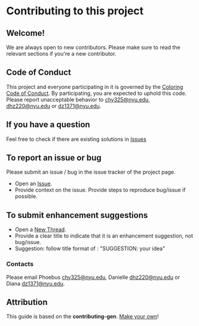 # Contributing to this project
## Welcome!
We are always open to new contributors. Please make sure to read the relevant sections if you're a new contributor.

## Code of Conduct
This project and everyone participating in it is governed by the
[Coloring Code of Conduct](https://github.com/ossd-s23/Coloring/CODE_OF_CONDUCT.md).
By participating, you are expected to uphold this code. Please report unacceptable behavior
to <chy325@nyu.edu>, <dhz220@nyu.edu> or <dz1371@nyu.edu>.

## If you have a question
Feel free to check if there are existing solutions in [Issues](https://github.com/ossd-s23/Coloring/issues)

## To report an issue or bug
Please submit an issue / bug in the issue tracker of the project page. 
- Open an [Issue](https://github.com/ossd-s23/Coloring/issues/new).
- Provide context on the issue. Provide steps to reproduce bug/issue if possible.

## To submit enhancement suggestions
- Open a [New Thread](https://github.com/ossd-s23/Coloring/issues/new).
- Provide a clear title to indicate that it is an enhancement suggestion, not bug/issue.
- Suggestion: follow title format of : "SUGGESTION: your idea"

### Contacts
Please email Phoebus <chy325@nyu.edu>, Danielle <dhz220@nyu.edu> or Diana <dz1371@nyu.edu>.

## Attribution
This guide is based on the **contributing-gen**. [Make your own](https://github.com/bttger/contributing-gen)!
